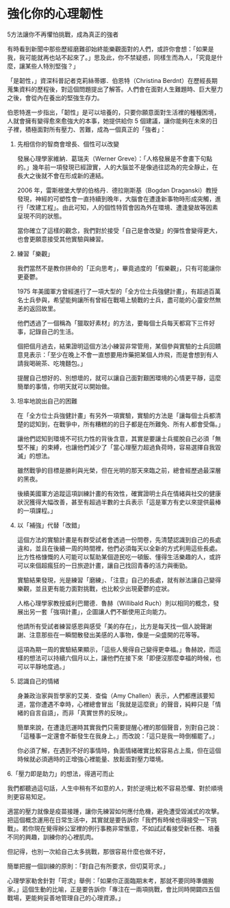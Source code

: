 

強化你的心理韌性
=============
5方法讓你不再懼怕挑戰，成為真正的強者



有時看到新聞中那些歷經磨難卻始終能樂觀面對的人們，或許你會想：「如果是我，我可能就再也站不起來了。」思及此，你不禁疑惑，同樣生而為人，「究竟是什麼，讓某些人特別堅強？」

「是韌性，」資深科普記者克莉絲蒂娜．伯恩特（Christina Berdnt）在歷經長期蒐集資料的歷程後，對這個問題提出了解答。人們會在面對人生難題時、巨大壓力之後，會從內在養出的堅強生存力。

伯恩特進一步指出，「韌性」是可以培養的，只要你願意面對生活裡的種種困境，人就會擁有變得愈來愈強大的本事，她提供給你 5 個建議，讓你能夠在未來的日子裡，積極面對所有壓力、苦難，成為一個真正的「強者」：


1. 先相信你的智商會增長、個性可以改變
   

   發展心理學家維納．葛瑞夫（Werner Greve）：「人格發展是不會畫下句點的。」幾年前一項發現已經證實，人的大腦並不是像過往認為的完全靜止，在長大之後就不會在形成新的連結。
   
   2006 年，雷斯根堡大學的伯格丹．德拉剛斯基（Bogdan Draganski）教授發現，神經的可塑性會一直持續到晚年，大腦會在遭逢新事物時形成突觸，進行「改建工程」。由此可知，人的個性特質會因為外在環境、遭逢變故等因素呈現不同的狀態。
   
   當你確立了這樣的觀念，我們對於接受「自己是會改變」的彈性會變得更大，也會更願意接受其他實驗與練習。


2. 練習「樂觀」
   

   我們當然不是教你拼命的「正向思考」，畢竟過度的「假樂觀」，只有可能讓你更憂鬱。
   
   1975 年美國軍方曾經進行了一項大型的「全方位士兵強健計畫」，有超過百萬名士兵參與，希望能夠讓所有曾經在戰場上驍戰的士兵，盡可能的心靈安然無恙的返回故里。
   
   他們透過了一個稱為「獵取好素材」的方法，要每個士兵每天都寫下三件好事，記錄自己的生活。
   
   個把個月過去，結果證明這個方法小練習非常管用，某個參與實驗的士兵回饋意見表示：「至少在晚上不會一直想要用炸藥把某個人炸飛，而是會想到有人請我喝碗茶、吃塊麵包。」
   
   提醒自己想好的、別想壞的，就可以讓自己面對艱困環境的心情更平靜，這麼簡單的事情，你明天就可以開始做。
   

3. 坦率地說出自己的困難


   在「全方位士兵強健計畫」有另外一項實驗，實驗的方法是「讓每個士兵都清楚的認知到，在戰爭中，所有糟糕的的日子都是在所難免、所有人都會受傷。」
   
   讓他們認知到環境不可抗力性的背後含意，其實是要讓士兵擺脫自己必須「無堅不摧」的束縛，也讓他們減少了「當心理壓力超過負荷時，容易選擇自我毀滅」的想法。
   
   雖然戰爭的目標是勝利與光榮，但在光明的那天來臨之前，總會經歷過最深層的黑夜。
   
   後續美國軍方追蹤這項訓練計畫的有效性，確實證明士兵在情緒與社交的健康狀況獲得大幅改善，甚至有超過半數的士兵表示「這是軍方有史以來提供最棒的一項課程。」


4. 以「補強」代替「改錯」


   這個方法的實驗計畫是有群受試者會透過一份問卷，先清楚認識到自己的長處違和，並且在後續一周的時間裡，他們必須每天以全新的方式利用這些長處。比方性格慷慨的人可能可以幫助某個遊民吃一頓飯、懂得生活樂趣的人，或許可以來個超瘋狂的一日旅遊計畫，讓自己找回青春的活力與衝勁。
   
   實驗結果發現，光是練習「磨練」、「注意」自己的長處，就有辦法讓自己變得樂觀，並且更有能力面對挑戰，也比較少出現憂鬱的症狀。
   
   人格心理學家教授威利巴爾德．魯赫（Willibald Ruch）則以相同的概念，發展出另一套「強項計畫」，企圖讓人們不斷使用正向能力。
   
   他請所有受試者練習感恩與感受「美的存在」，比方是每天找一個人說聲謝謝、注意那些在一瞬間散發出美感的人事物，像是一朵盛開的花等等。
   
   這項為期一周的實驗結果顯示，「這些人覺得自己變得更幸福。」魯赫說，而這樣的想法可以持續六個月以上，讓他們在接下來「即便沒那麼幸福的時候，也可以平靜地度過。」


5. 認識自己的情緒


   身兼政治家與哲學家的艾美．查倫（Amy Challen）表示，人們都應該要知道，當你遭遇不幸時，心裡總會冒出「我就是這麼衰」的聲音，純粹只是「情緒的自言自語」，而非「真實世界的反映」。
   
   簡單來說，在遭逢厄運時其實我們只需要提醒心裡的那個聲音，別對自己說：「這種事一定還會不斷發生在我身上。」而改說：「這只是我一時倒楣罷了。」
   
   你必須了解，在遇到不好的事情時，負面情緒確實比較容易占上風，但在這個時候就必須適時的正增強心裡能量、放鬆面對壓力環境。
   

6.「壓力即是助力」的想法，得適可而止


   我們都聽過這句話，人生中稍有不如意的人，對於逆境比較不容易恐懼、對於順境則更容易知足。
   
   適當的壓力就像是疫苗接踵，讓你先練習如何應付危機，避免遭受毀滅式的攻擊。把這個概念運用在日常生活中，其實就是要告訴你「我們有時候也得接受一下挑戰」。若你現在覺得辦公室裡的例行事務非常愜意，不如試試看接受新任務、培養不同的興趣，訓練你的心裡肌肉。
   
   但記得，也別一次給自己太多挑戰，那很容易什麼也做不好，
   
   簡單把握一個訓練的原則：「對自己有所要求，但切莫苛求。」
   
   心理學家勒舍針對「苛求」舉例：「如果你正面臨期末考，那就不要同時準備搬家。」這個生動的比喻，正是要告訴你「專注在一兩項挑戰，會比同時開闢四五個戰場，更能夠妥善地管理自己的心理資源。」

